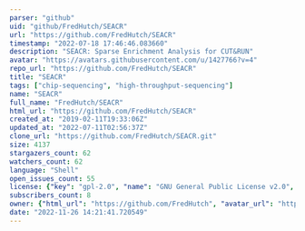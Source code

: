 ```yaml
---
parser: "github"
uid: "github/FredHutch/SEACR"
url: "https://github.com/FredHutch/SEACR"
timestamp: "2022-07-18 17:46:46.083660"
description: "SEACR: Sparse Enrichment Analysis for CUT&RUN"
avatar: "https://avatars.githubusercontent.com/u/1427766?v=4"
repo_url: "https://github.com/FredHutch/SEACR"
title: "SEACR"
tags: ["chip-sequencing", "high-throughput-sequencing"]
name: "SEACR"
full_name: "FredHutch/SEACR"
html_url: "https://github.com/FredHutch/SEACR"
created_at: "2019-02-11T19:33:06Z"
updated_at: "2022-07-11T02:56:37Z"
clone_url: "https://github.com/FredHutch/SEACR.git"
size: 4137
stargazers_count: 62
watchers_count: 62
language: "Shell"
open_issues_count: 55
license: {"key": "gpl-2.0", "name": "GNU General Public License v2.0", "spdx_id": "GPL-2.0", "url": "https://api.github.com/licenses/gpl-2.0", "node_id": "MDc6TGljZW5zZTg="}
subscribers_count: 8
owner: {"html_url": "https://github.com/FredHutch", "avatar_url": "https://avatars.githubusercontent.com/u/1427766?v=4", "login": "FredHutch", "type": "Organization"}
date: "2022-11-26 14:21:41.720549"
---
```

